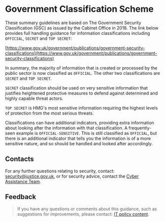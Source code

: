 # Government Classification Scheme

These summary guidelines are based on The Government Security Classification (GSC) as issued by the Cabinet Office in 2018. The link below provides full handling guidance for information classifications including `OFFICIAL`, `SECRET` and `TOP SECRET`:

[https://www.gov.uk/government/publications/government-security-classifications](https://www.gov.uk/government/publications/government-security-classifications)

In summary, the majority of information that is created or processed by the public sector is now classified as `OFFICIAL`. The other two classifications are `SECRET` and `TOP SECRET`.

`SECRET` classification should be used on very sensitive information that justifies heightened protective measures to defend against determined and highly capable threat actors.

`TOP SECRET` is HMG's most sensitive information requiring the highest levels of protection from the most serious threats.

Classifications can have additional indicators, providing extra information about looking after the information with that classification. A frequently-seen example is `OFFICIAL-SENSITIVE`. This is still classified as `OFFICIAL`, but there is an additional indicator that tells you the information is of a more sensitive nature, and so should be handled and looked after accordingly.

<a id="contacts"></a>

## Contacts

For any further questions relating to security, contact: [security@justice.gov.uk](mailto:security@justice.gov.uk), or for security advice, contact the [Cyber Assistance Team](mailto:CyberConsultancy@digital.justice.gov.uk).

<a id="feedback"></a>

## Feedback

> If you have any questions or comments about this guidance, such as suggestions for improvements, please contact: [IT policy content](mailto:itpolicycontent@digital.justice.gov.uk).

